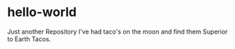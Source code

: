 # hello-world
Just another Repository
I've had taco's on the moon and find them Superior to Earth Tacos.
